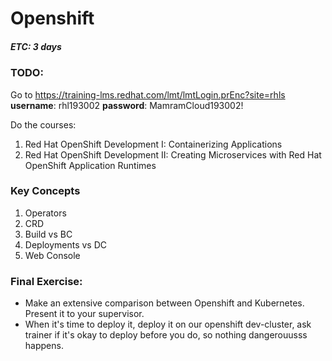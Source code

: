 # Openshift
##### ETC: 3 days

### TODO:
Go to https://training-lms.redhat.com/lmt/lmtLogin.prEnc?site=rhls  
**username**: rhl193002
**password**: MamramCloud193002!

Do the courses:
1. Red Hat OpenShift Development I: Containerizing Applications
2. Red Hat OpenShift Development II: Creating Microservices with Red Hat OpenShift Application Runtimes

### Key Concepts
1. Operators
2. CRD
3. Build vs BC
4. Deployments vs DC
5. Web Console


### Final Exercise:
- Make an extensive comparison between Openshift and Kubernetes. Present it to your supervisor.
- When it's time to deploy it, deploy it on our openshift dev-cluster, ask trainer if it's okay to deploy before you do, so nothing dangerouusss happens.
